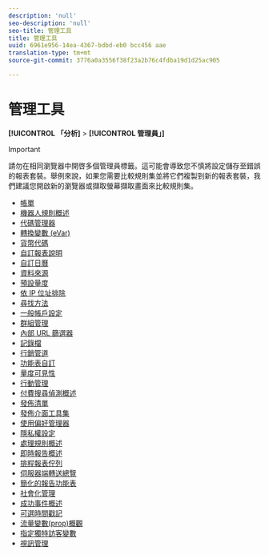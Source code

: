 ```yaml
---
description: 'null'
seo-description: 'null'
seo-title: 管理工具
title: 管理工具
uuid: 6961e956-14ea-4367-bdbd-eb0 bcc456 aae
translation-type: tm+mt
source-git-commit: 3776a0a3556f38f23a2b76c4fdba19d1d25ac905

---
```



# 管理工具

**[!UICONTROL 「分析]** &gt; **[!UICONTROL 管理員」]**

>[!IMPORTANT]
>
>請勿在相同瀏覽器中開啓多個管理員標籤。這可能會導致您不慎將設定儲存至錯誤的報表套裝。舉例來說，如果您需要比較規則集並將它們複製到新的報表套裝，我們建議您開啟新的瀏覽器或擷取螢幕擷取畫面來比較規則集。

+ [帳單](billing-admin.md)
+ [機器人規則概述](bot-rules/bot-rules.md)
+ [代碼管理器](code-manager-admin.md)
+ [轉換變數 (eVar)](conversion-var-admin/conversion-var-admin.md)
+ [貨幣代碼](currency.md)
+ [自訂報表說明](custom-desc-admin.md)
+ [自訂日曆](custom-calendar.md)
+ [資料來源](data-sources.md)
+ [預設量度](default-metrics.md)
+ [依 IP 位址排除](exclude-ip.md)
+ [尋找方法](finding-methods.md)
+ [一般帳戶設定](general-acct-settings-admin.md)
+ [群組管理](group.md)
+ [內部 URL 篩選器](internal-url-filter-admin.md)
+ [記錄檔](logs.md)
+ [行銷管道](marketing-channels-admin.md)
+ [功能表自訂](customize-menus.md)
+ [量度可見性](metric-visibility.md)
+ [行動管理](mobile-management.md)
+ [付費搜尋偵測概述](paid-search-detection/paid-search-detection.md)
+ [發佈清單](publishing-list.md)
+ [發佈介面工具集](publishing-widgets-admin.md)
+ [使用偏好管理器](preferences-manager.md)
+ [隱私權設定](privacy-settings.md)
+ [處理規則概述](c-processing-rules/processing-rules.md)
+ [即時報告概述](realtime/realtime.md)
+ [排程報表佇列](scheduled-reports-admin.md)
+ [伺服器端轉送總覽](c-server-side-forwarding/ssf.md)
+ [簡化的報告功能表](t-simplified-menu.md)
+ [社會化管理](social-management.md)
+ [成功事件概述](c-success-events/success-event.md)
+ [可選時間戳記](timestamp-optional.md)
+ [流量變數(prop)概觀](c-traffic-variables/traffic-var.md)
+ [指定獨特訪客變數](unique-visitor-variable-admin/t-unique-visitor-variable.md)
+ [視訊管理](video-management.md)
